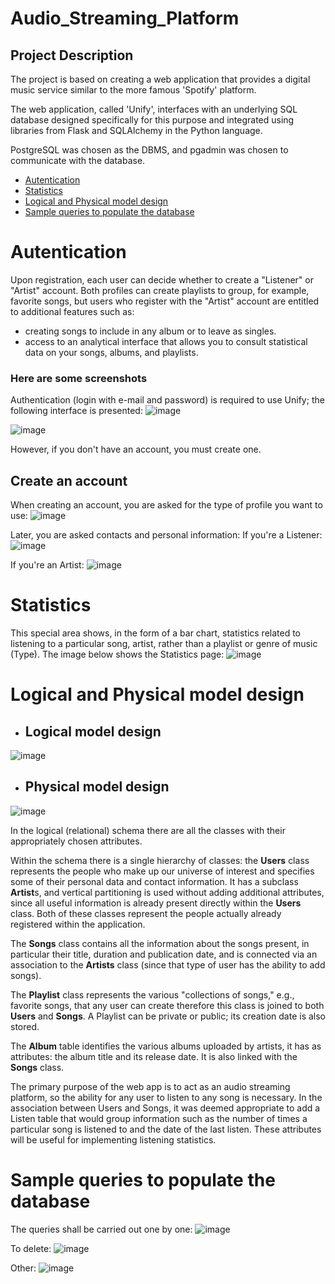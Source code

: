 # Audio_Streaming_Platform

## Project Description

The project is based on creating a web application that provides a digital music service similar to the more famous 'Spotify' platform.

The web application, called 'Unify', interfaces with an underlying SQL database designed specifically for this purpose and integrated using libraries from Flask and SQLAlchemy in the Python language.

PostgreSQL was chosen as the DBMS, and pgadmin was chosen to communicate with the database.

- [Autentication](#Autentication)
- [Statistics](#Statistics)
- [Logical and Physical model design](#Logical-and-Physical-model-design)
- [Sample queries to populate the database](#Sample-queries-to-populate-the-database)

# Autentication
Upon registration, each user can decide whether to create a "Listener" or "Artist" account. Both profiles can create playlists to group, for example, favorite songs, but users who register with the "Artist" account are entitled to additional features such as:
- creating songs to include in any album or to leave as singles.
- access to an analytical interface that allows you to consult statistical data on your songs, albums, and playlists.

### Here are some screenshots
Authentication (login with e-mail and password) is required to use Unify; the following interface is presented:
![image](https://github.com/PavanDaniele/Audio_Streaming_Platform/assets/127297363/6b25fce4-cb5e-4fb8-8f3a-548f706e8cda)

![image](https://github.com/PavanDaniele/Audio_Streaming_Platform/assets/127297363/f582442c-05ea-46bc-aaed-32701fa14470)



However, if you don't have an account, you must create one.
## Create an account
When creating an account, you are asked for the type of profile you want to use:
![image](https://github.com/PavanDaniele/Audio_Streaming_Platform/assets/127297363/8936c4e9-78dc-41b4-8314-6bcf66bc73a8)

Later, you are asked contacts and personal information:
If you're a Listener:
![image](https://github.com/PavanDaniele/Audio_Streaming_Platform/assets/127297363/88a2f289-2943-4e99-aba7-beba60d5b970)

If you're an Artist:
![image](https://github.com/PavanDaniele/Audio_Streaming_Platform/assets/127297363/27bfc8e4-8473-4c06-8afc-3be539e94215)

# Statistics
This special area shows, in the form of a bar chart, statistics related to listening to a particular song, artist, rather than a playlist or genre of music (Type).
The image below shows the Statistics page:
![image](https://github.com/PavanDaniele/Audio_Streaming_Platform/assets/127297363/3f396d62-4a90-49fc-bd85-26891ed16293)

# Logical and Physical model design
- ## Logical model design
![image](https://github.com/PavanDaniele/Audio_Streaming_Platform/assets/127297363/0d3f856f-648f-4aed-b84b-578753636d58)

- ## Physical model design
![image](https://github.com/PavanDaniele/Audio_Streaming_Platform/assets/127297363/79ff7217-a1fb-4536-8453-e91fdeed1baa)

In the logical (relational) schema there are all the classes with their appropriately chosen attributes.

Within the schema there is a single hierarchy of classes: the **Users** class represents the people who make up our universe of interest and specifies some of their personal data and contact information. It has a subclass **Artist**s, and vertical partitioning is used without adding additional attributes, since all useful information is already present directly within the **Users** class. Both of these classes represent the people actually already registered within the application.

The **Songs** class contains all the information about the songs present, in particular their title, duration and publication date, and is connected via an association to the **Artists** class (since that type of user has the ability to add songs).

The **Playlist** class represents the various "collections of songs," e.g., favorite songs, that any user can create therefore this class is joined to both **Users** and **Songs**. A Playlist can be private or public; its creation date is also stored.

The **Album** table identifies the various albums uploaded by artists, it has as attributes: the album title and its release date. It is also linked with the **Songs** class.

The primary purpose of the web app is to act as an audio streaming platform, so the ability for any user to listen to any song is necessary. In the association between Users and Songs, it was deemed appropriate to add a Listen table that would group information such as the number of times a particular song is listened to and the date of the last listen. These attributes will be useful for implementing listening statistics.

# Sample queries to populate the database
The queries shall be carried out one by one:
![image](https://github.com/PavanDaniele/Audio_Streaming_Platform/assets/127297363/943a66e9-cbf0-45cd-b555-be3f81464431)

To delete:
![image](https://github.com/PavanDaniele/Audio_Streaming_Platform/assets/127297363/8c2ee0d1-c6c7-4355-8515-924e7863e07d)

Other:
![image](https://github.com/PavanDaniele/Audio_Streaming_Platform/assets/127297363/0325ca68-4f05-4f37-b5a1-3a43485237bb)
